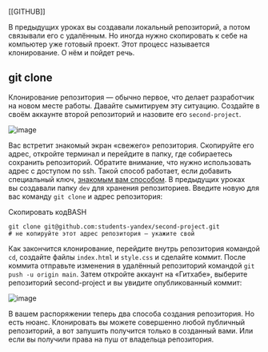 [[GITHUB]]


В предыдущих уроках вы создавали локальный репозиторий, а потом связывали его с удалённым. Но иногда нужно скопировать к себе на компьютер уже готовый проект. Этот процесс называется клонирование. О нём и пойдет речь.

## git clone

Клонирование репозитория — обычно первое, что делает разработчик на новом месте работы. Давайте сымитируем эту ситуацию. Создайте в своём аккаунте второй репозиторий и назовите его `second-project`.

![image](https://pictures.s3.yandex.net/resources/github_01_1642164980.png)

Вас встретит знакомый экран «свежего» репозитория. Скопируйте его адрес, откройте терминал и перейдите в папку, где собираетесь сохранить репозиторий. Обратите внимание, что нужно использовать адрес с доступом по ssh. Такой способ работает, если добавить специальный ключ, [знакомым вам способом](https://praktikum.yandex.ru/trainer/web/lesson/a3449408-fb39-4061-9f0e-d84e2500848f/). В предыдущих уроках вы создавали папку `dev` для хранения репозиториев. Введите новую для вас команду `git clone` и адрес репозитория:

Скопировать кодBASH

```
git clone git@github.com:students-yandex/second-project.git
# не копируйте этот адрес репозитория — укажите свой 
```

Как закончится клонирование, перейдите внутрь репозитория командой `cd`, создайте файлы `index.html` и `style.css` и сделайте коммит. После коммита отправьте изменения в удалённый репозиторий командой `git push -u origin main`. Затем откройте аккаунт на «Гитхабе», выберите репозиторий second-project и вы увидите опубликованный коммит:

![image](https://pictures.s3.yandex.net/resources/github_mm_07_1603101617.jpg)

В вашем распоряжении теперь два способа создания репозитория. Но есть нюанс. Клонировать вы можете совершенно любой публичный репозиторий, а вот запушить получится только в созданный вами. Или если вы получили права на пуш от владельца репозитория.